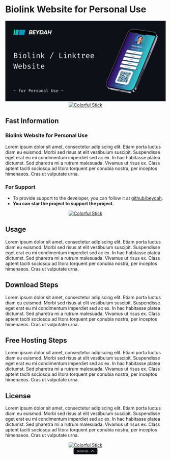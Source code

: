 # Biolink Website for Personal Use

<div style="text-align:center;">
    <a href="#biolink-website-for-personal-use">
        <img src="https://raw.githubusercontent.com/beydah/asset/main/banner/biolink-website-personal-upper.png" alt="Banner">
    </a>
</div>

<div style="text-align:center;">
    <a href="#biolink-website-for-personal-use">
        <img src="https://i.imgur.com/waxVImv.png" alt="Colorful Stick">
    </a>
</div>

## Fast Information
### Biolink Website for Personal Use

Lorem ipsum dolor sit amet, consectetur adipiscing elit. Etiam porta luctus diam eu euismod. Morbi sed risus at elit vestibulum suscipit. Suspendisse eget erat eu mi condimentum imperdiet sed ac ex. In hac habitasse platea dictumst. Sed pharetra mi a rutrum malesuada. Vivamus ut risus ex. Class aptent taciti sociosqu ad litora torquent per conubia nostra, per inceptos himenaeos. Cras ut vulputate urna. 

### For Support
- To provide support to the developer, you can follow it at [github/beydah](https://github.com/beydah).
- **You can star the project to support the project.**

<div style="text-align:center;">
    <a href="#biolink-website-for-personal-use">
        <img src="https://i.imgur.com/waxVImv.png" alt="Colorful Stick">
    </a>
</div>

## Usage
Lorem ipsum dolor sit amet, consectetur adipiscing elit. Etiam porta luctus diam eu euismod. Morbi sed risus at elit vestibulum suscipit. Suspendisse eget erat eu mi condimentum imperdiet sed ac ex. In hac habitasse platea dictumst. Sed pharetra mi a rutrum malesuada. Vivamus ut risus ex. Class aptent taciti sociosqu ad litora torquent per conubia nostra, per inceptos himenaeos. Cras ut vulputate urna. 

## Download Steps
Lorem ipsum dolor sit amet, consectetur adipiscing elit. Etiam porta luctus diam eu euismod. Morbi sed risus at elit vestibulum suscipit. Suspendisse eget erat eu mi condimentum imperdiet sed ac ex. In hac habitasse platea dictumst. Sed pharetra mi a rutrum malesuada. Vivamus ut risus ex. Class aptent taciti sociosqu ad litora torquent per conubia nostra, per inceptos himenaeos. Cras ut vulputate urna. 

## Free Hosting Steps
Lorem ipsum dolor sit amet, consectetur adipiscing elit. Etiam porta luctus diam eu euismod. Morbi sed risus at elit vestibulum suscipit. Suspendisse eget erat eu mi condimentum imperdiet sed ac ex. In hac habitasse platea dictumst. Sed pharetra mi a rutrum malesuada. Vivamus ut risus ex. Class aptent taciti sociosqu ad litora torquent per conubia nostra, per inceptos himenaeos. Cras ut vulputate urna. 

## License
Lorem ipsum dolor sit amet, consectetur adipiscing elit. Etiam porta luctus diam eu euismod. Morbi sed risus at elit vestibulum suscipit. Suspendisse eget erat eu mi condimentum imperdiet sed ac ex. In hac habitasse platea dictumst. Sed pharetra mi a rutrum malesuada. Vivamus ut risus ex. Class aptent taciti sociosqu ad litora torquent per conubia nostra, per inceptos himenaeos. Cras ut vulputate urna. 

<div style="text-align:center;">
    <a href="#biolink-website-for-personal-use">
        <img src="https://i.imgur.com/waxVImv.png" alt="Colorful Stick">
    </a>
</div>

<div style="text-align: center;">
    <a href="#biolink-website-for-personal-use">
        <img src="https://raw.githubusercontent.com/beydah/asset/main/button/scroll_off.png" style="width: 15%;"  alt="^ Scroll UP ^">
    </a>
</div>
